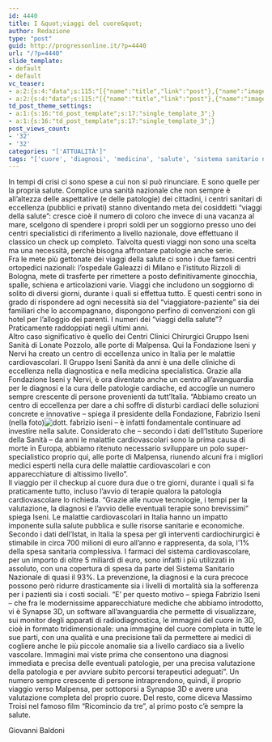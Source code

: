 ```yaml
---
id: 4440
title: I &quot;viaggi del cuore&quot;
author: Redazione
type: "post"
guid: http://progressonline.it/?p=4440
url: "/?p=4440"
slide_template:
- default
- default
vc_teaser:
- a:2:{s:4:"data";s:115:"[{"name":"title","link":"post"},{"name":"image","image":"featured","link":"none"},{"name":"text","mode":"excerpt"}]";s:7:"bgcolor";s:0:"";}
- a:2:{s:4:"data";s:115:"[{"name":"title","link":"post"},{"name":"image","image":"featured","link":"none"},{"name":"text","mode":"excerpt"}]";s:7:"bgcolor";s:0:"";}
td_post_theme_settings:
- a:1:{s:16:"td_post_template";s:17:"single_template_3";}
- a:1:{s:16:"td_post_template";s:17:"single_template_3";}
post_views_count:
- '32'
- '32'
categories: "['ATTUALITÀ']"
tags: "['cuore', 'diagnosi', 'medicina', 'salute', 'sistema sanitario nazionale', 'tendenze']"
---
```


In tempi di crisi ci sono spese a cui non si può rinunciare. E sono quelle per la propria salute. Complice una sanità nazionale che non sempre è all’altezza delle aspettative (e delle patologie) dei cittadini, i centri sanitari di eccellenza (pubblici e privati) stanno diventando meta dei cosiddetti “viaggi della salute”: cresce cioè il numero di coloro che invece di una vacanza al mare, scelgono di spendere i propri soldi per un soggiorno presso uno dei centri specialistici di riferimento a livello nazionale, dove effettuano il classico un check up completo. Talvolta questi viaggi non sono una scelta ma una necessità, perché bisogna affrontare patologie anche serie.  
Fra le mete più gettonate dei viaggi della salute ci sono i due famosi centri ortopedici nazionali: l’ospedale Galeazzi di Milano e l’istituto Rizzoli di Bologna, mete di trasferte per rimettere a posto definitivamente ginocchia, spalle, schiena e articolazioni varie. Viaggi che includono un soggiorno di solito di diversi giorni, durante i quali si effettua tutto. E questi centri sono in grado di rispondere ad ogni necessità sia del “viaggiatore-paziente” sia dei familiari che lo accompagnano, dispongono perfino di convenzioni con gli hotel per l’alloggio dei parenti. I numeri dei “viaggi della salute”? Praticamente raddoppiati negli ultimi anni.  
Altro caso significativo è quello dei Centri Clinici Chirurgici Gruppo Iseni Sanità di Lonate Pozzolo, alle porte di Malpensa. Qui la Fondazione Iseni y Nervi ha creato un centro di eccellenza unico in Italia per le malattie cardiovascolari. Il Gruppo Iseni Sanità da anni è una delle cliniche di eccellenza nella diagnostica e nella medicina specialistica. Grazie alla Fondazione Iseni y Nervi, è ora diventato anche un centro all’avanguardia per le diagnosi e la cura delle patologie cardiache, ed accoglie un numero sempre crescente di persone provenienti da tutt’Italia. “Abbiamo creato un centro di eccellenza per dare a chi soffre di disturbi cardiaci delle soluzioni concrete e innovative – spiega il presidente della Fondazione, Fabrizio Iseni (nella foto)![dott. fabrizio iseni](https://progressonline.it/wp-content/uploads/dott.-fabrizio-iseni.jpg) – è infatti fondamentale continuare ad investire nella salute. Considerato che – secondo i dati dell’Istituto Superiore della Sanità – da anni le malattie cardiovascolari sono la prima causa di morte in Europa, abbiamo ritenuto necessario sviluppare un polo super-specialistico proprio qui, alle porte di Malpensa, riunendo alcuni fra i migliori medici esperti nella cura delle malattie cardiovascolari e con apparecchiature di altissimo livello”.  
Il viaggio per il checkup al cuore dura due o tre giorni, durante i quali si fa praticamente tutto, incluso l’avvio di terapie qualora la patologia cardiovascolare lo richieda. “Grazie alle nuove tecnologie, i tempi per la valutazione, la diagnosi e l’avvio delle eventuali terapie sono brevissimi” spiega Iseni. Le malattie cardiovascolari in Italia hanno un impatto imponente sulla salute pubblica e sulle risorse sanitarie e economiche. Secondo i dati dell’Istat, in Italia la spesa per gli interventi cardiochirurgici è stimabile in circa 700 milioni di euro all’anno e rappresenta, da sola, l’1% della spesa sanitaria complessiva. I farmaci del sistema cardiovascolare, per un importo di oltre 5 miliardi di euro, sono infatti i più utilizzati in assoluto, con una copertura di spesa da parte del Sistema Sanitario Nazionale di quasi il 93%. La prevenzione, la diagnosi e la cura precoce possono però ridurre drasticamente sia i livelli di mortalità sia la sofferenza per i pazienti sia i costi sociali. “E’ per questo motivo – spiega Fabrizio Iseni – che fra le modernissime apparecchiature mediche che abbiamo introdotto, vi è Synapse 3D, un software all’avanguardia che permette di visualizzare, sui monitor degli apparati di radiodiagnostica, le immagini del cuore in 3D, cioè in formato tridimensionale: una immagine del cuore completa in tutte le sue parti, con una qualità e una precisione tali da permettere ai medici di cogliere anche le più piccole anomalie sia a livello cardiaco sia a livello vascolare. Immagini mai viste prima che consentono una diagnosi immediata e precisa delle eventuali patologie, per una precisa valutazione della patologia e per avviare subito percorsi terapeutici adeguati”. Un numero sempre crescente di persone intraprendono, quindi, il proprio viaggio verso Malpensa, per sottoporsi a Synapse 3D e avere una valutazione completa del proprio cuore. Del resto, come diceva Massimo Troisi nel famoso film “Ricomincio da tre”, al primo posto c’è sempre la salute.

Giovanni Baldoni